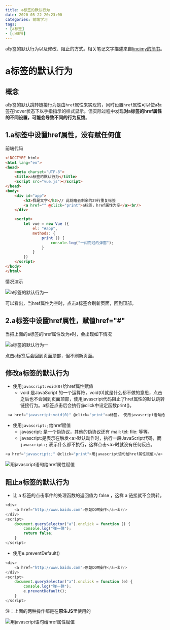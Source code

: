 ```yaml
---
title: a标签的默认行为
date: 2020-05-22 20:23:00
categories: 前端学习
tags:
- [a标签]
- [小细节]
---
```


a标签的默认行为以及修改、阻止的方式。相关笔记文字描述来自[lincimy的简书](https://www.jianshu.com/p/8a2bd9792eec)。

<!-- more -->

# a标签的默认行为

## 概念

a标签的默认跳转链接行为是由`href`属性来实现的，同时设置`href`属性可以使a标签在hover状态下以手指指示的样式显示。但实际过程中发现**对a标签的href属性的不同设置，可能会导致不同的行为反馈**。

## 1.a标签中设置href属性，没有赋任何值

前端代码

```html
<!DOCTYPE html>
<html lang="en">
<head>
    <meta charset="UTF-8">
    <title>a标签的默认行为</title>
    <script src="vue.js"></script>
</head>
<body>
    <div id="app">
        <h3>我是文字</h3>// 此处略去剩余的29行重复标签
        <a href="" @click="print">a标签，href属性为空</a><br/>
    </div>

    <script>
        let vue = new Vue ({
            el: "#app",
            methods: {
                print () {
                    console.log("一闪而过的弹窗");
                }
            }
        })
    </script>
</body>
</html>
```

情况演示

![a标签的默认行为一](/a标签的默认行为/a标签的默认行为一.gif)

可以看出，当href属性为空时，点击a标签会刷新页面，回到顶部。

## 2.a标签中设置href属性，赋值href="#"

当把上面的a标签的href属性改为`#`时，会出现如下情况

![a标签的默认行为一](/a标签的默认行为/a标签的默认行为二.gif)

点击a标签后会回到页面顶部，但不刷新页面。

## 修改a标签的默认行为

- 使用`javascript:void(0)`给href属性赋值
  - void 是JavaScript 的一个运算符，void(0)就是什么都不做的意思，点击之后也不会回到页面顶部，使用javascript代码阻止了href属性的默认跳转链接行为。a标签点击后会执行@click中设定函数print()。

```javascript
 <a href="javascript:void(0)" @click="print">a标签， 使用javascript语句给href属性赋值</a>
```

- 使用`javascript:;`给href赋值
  - javascript: 是一个伪协议，其他的伪协议还有 mail:  tel:  file:  等等。
  - javascript:是表示在触发\<a>默认动作时，执行一段JavaScript代码，而` javascript:;` 表示什么都不执行，这样点击\<a>时就没有任何反应。

```javascript
<a href="javascript:;" @click="print">用javascript语句给href属性赋值</a>
```

![用javascript语句给href属性赋值](/a标签的默认行为/用javascript语句给href属性赋值.gif)

## 阻止a标签的默认行为

- 让 a 标签的点击事件的处理函数的返回值为 false ，这样 a 链接就不会跳转。

```javascript
<div>        
	<a href="http://www.baidu.com">原始DOM操作</a><br/>
</div>
<script>
	document.querySelector("a").onclick = function () {
        console.log("弹一弹");
        return false;
    }
</script>
```

- 使用e.preventDefault()

```javascript
<div>        
	<a href="http://www.baidu.com">原始DOM操作</a><br/>
</div>
<script>
	document.querySelector("a").onclick = function (e) {
        console.log("弹一弹");
        e.preventDefault();
    }
</script>
```

注：上面的两种操作都是在**原生JS**里使用的

![用javascript语句给href属性赋值](/a标签的默认行为/阻止a标签的默认行为.gif)









